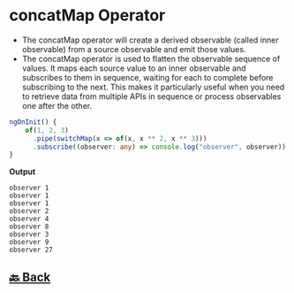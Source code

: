 <h1>concatMap Operator</h1>

- The concatMap operator will create a derived observable (called inner observable) from a source observable and emit those values.
- The concatMap operator is used to flatten the observable sequence of values. It maps each source value to an inner observable and subscribes to them in sequence, waiting for each to complete before subscribing to the next. This makes it particularly useful when you need to retrieve data from multiple APIs in sequence or process observables one after the other.

```ts
ngOnInit() {
    of(1, 2, 3)
      .pipe(switchMap(x => of(x, x ** 2, x ** 3)))
      .subscribe((observer: any) => console.log("observer", observer))
}
```
**Output**
```
observer 1
observer 1
observer 1
observer 2
observer 4
observer 8
observer 3
observer 9
observer 27
```

<h2><a href="https://github.com/sanjay9616/JavaScript/blob/master/JavaScript-Technologies/RxJS/README.md"> 🔙 Back</a></h2>